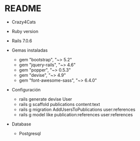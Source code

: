 # README

* Crazy4Cats

* Ruby version
 - Rails 7.0.6

* Gemas instaladas
    - gem "bootstrap", "~> 5.2"
    - gem "jquery-rails", "~> 4.6"
    - gem "popper", "~> 0.5.3"
    - gem "devise", "~> 4.9"
    - gem "font-awesome-sass", "~> 6.4.0"

* Configuración
    - rails generate devise User
    - rails g scaffold publications content:text
    - rails g migration AddUsersToPublications user:references
    - rails g model like publication:references user:references

* Database
    - Postgresql


